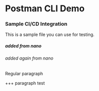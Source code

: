 # Postman CLI Demo

### Sample CI/CD Integration

This is a sample file you can use for testing.

##### added from nano
###### added again from nano

Regular paragraph

+++ paragraph test
